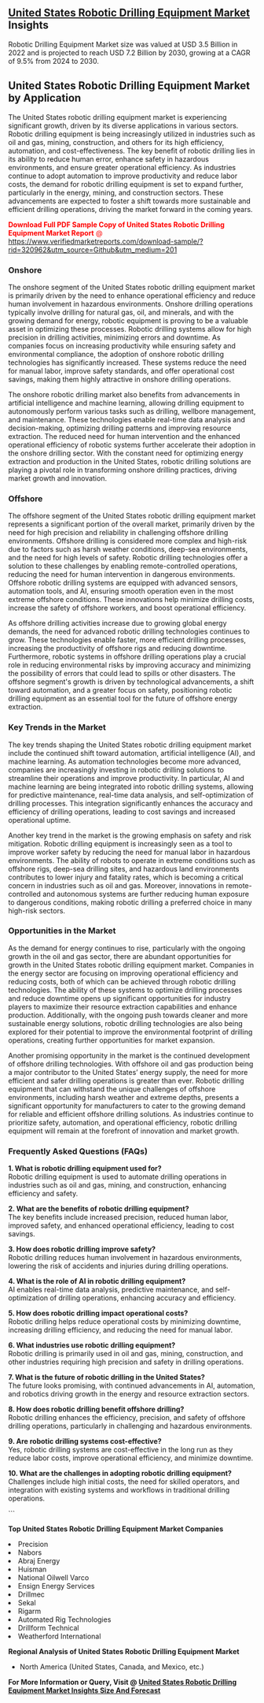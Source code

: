 <h2><a href="https://www.verifiedmarketreports.com/download-sample/?rid=320962&amp;utm_source=Github&amp;utm_medium=201" target="_blank">United States Robotic Drilling Equipment Market</a> Insights</h2><p>Robotic Drilling Equipment Market size was valued at USD 3.5 Billion in 2022 and is projected to reach USD 7.2 Billion by 2030, growing at a CAGR of 9.5% from 2024 to 2030.</p><p><h2>United States Robotic Drilling Equipment Market by Application</h2><p>The United States robotic drilling equipment market is experiencing significant growth, driven by its diverse applications in various sectors. Robotic drilling equipment is being increasingly utilized in industries such as oil and gas, mining, construction, and others for its high efficiency, automation, and cost-effectiveness. The key benefit of robotic drilling lies in its ability to reduce human error, enhance safety in hazardous environments, and ensure greater operational efficiency. As industries continue to adopt automation to improve productivity and reduce labor costs, the demand for robotic drilling equipment is set to expand further, particularly in the energy, mining, and construction sectors. These advancements are expected to foster a shift towards more sustainable and efficient drilling operations, driving the market forward in the coming years.<p><span class=""><span style="color: #ff0000;"><strong>Download Full PDF Sample Copy of United States Robotic Drilling Equipment Market Report</strong> @ </span><a href="https://www.verifiedmarketreports.com/download-sample/?rid=320962&amp;utm_source=Github&amp;utm_medium=201" target="_blank">https://www.verifiedmarketreports.com/download-sample/?rid=320962&amp;utm_source=Github&amp;utm_medium=201</a></span></p><h3>Onshore</h3><p>The onshore segment of the United States robotic drilling equipment market is primarily driven by the need to enhance operational efficiency and reduce human involvement in hazardous environments. Onshore drilling operations typically involve drilling for natural gas, oil, and minerals, and with the growing demand for energy, robotic equipment is proving to be a valuable asset in optimizing these processes. Robotic drilling systems allow for high precision in drilling activities, minimizing errors and downtime. As companies focus on increasing productivity while ensuring safety and environmental compliance, the adoption of onshore robotic drilling technologies has significantly increased. These systems reduce the need for manual labor, improve safety standards, and offer operational cost savings, making them highly attractive in onshore drilling operations.<p>The onshore robotic drilling market also benefits from advancements in artificial intelligence and machine learning, allowing drilling equipment to autonomously perform various tasks such as drilling, wellbore management, and maintenance. These technologies enable real-time data analysis and decision-making, optimizing drilling patterns and improving resource extraction. The reduced need for human intervention and the enhanced operational efficiency of robotic systems further accelerate their adoption in the onshore drilling sector. With the constant need for optimizing energy extraction and production in the United States, robotic drilling solutions are playing a pivotal role in transforming onshore drilling practices, driving market growth and innovation.</p><h3>Offshore</h3><p>The offshore segment of the United States robotic drilling equipment market represents a significant portion of the overall market, primarily driven by the need for high precision and reliability in challenging offshore drilling environments. Offshore drilling is considered more complex and high-risk due to factors such as harsh weather conditions, deep-sea environments, and the need for high levels of safety. Robotic drilling technologies offer a solution to these challenges by enabling remote-controlled operations, reducing the need for human intervention in dangerous environments. Offshore robotic drilling systems are equipped with advanced sensors, automation tools, and AI, ensuring smooth operation even in the most extreme offshore conditions. These innovations help minimize drilling costs, increase the safety of offshore workers, and boost operational efficiency.<p>As offshore drilling activities increase due to growing global energy demands, the need for advanced robotic drilling technologies continues to grow. These technologies enable faster, more efficient drilling processes, increasing the productivity of offshore rigs and reducing downtime. Furthermore, robotic systems in offshore drilling operations play a crucial role in reducing environmental risks by improving accuracy and minimizing the possibility of errors that could lead to spills or other disasters. The offshore segment's growth is driven by technological advancements, a shift toward automation, and a greater focus on safety, positioning robotic drilling equipment as an essential tool for the future of offshore energy extraction.</p><h3>Key Trends in the Market</h3><p>The key trends shaping the United States robotic drilling equipment market include the continued shift toward automation, artificial intelligence (AI), and machine learning. As automation technologies become more advanced, companies are increasingly investing in robotic drilling solutions to streamline their operations and improve productivity. In particular, AI and machine learning are being integrated into robotic drilling systems, allowing for predictive maintenance, real-time data analysis, and self-optimization of drilling processes. This integration significantly enhances the accuracy and efficiency of drilling operations, leading to cost savings and increased operational uptime.</p><p>Another key trend in the market is the growing emphasis on safety and risk mitigation. Robotic drilling equipment is increasingly seen as a tool to improve worker safety by reducing the need for manual labor in hazardous environments. The ability of robots to operate in extreme conditions such as offshore rigs, deep-sea drilling sites, and hazardous land environments contributes to lower injury and fatality rates, which is becoming a critical concern in industries such as oil and gas. Moreover, innovations in remote-controlled and autonomous systems are further reducing human exposure to dangerous conditions, making robotic drilling a preferred choice in many high-risk sectors.</p><h3>Opportunities in the Market</h3><p>As the demand for energy continues to rise, particularly with the ongoing growth in the oil and gas sector, there are abundant opportunities for growth in the United States robotic drilling equipment market. Companies in the energy sector are focusing on improving operational efficiency and reducing costs, both of which can be achieved through robotic drilling technologies. The ability of these systems to optimize drilling processes and reduce downtime opens up significant opportunities for industry players to maximize their resource extraction capabilities and enhance production. Additionally, with the ongoing push towards cleaner and more sustainable energy solutions, robotic drilling technologies are also being explored for their potential to improve the environmental footprint of drilling operations, creating further opportunities for market expansion.</p><p>Another promising opportunity in the market is the continued development of offshore drilling technologies. With offshore oil and gas production being a major contributor to the United States’ energy supply, the need for more efficient and safer drilling operations is greater than ever. Robotic drilling equipment that can withstand the unique challenges of offshore environments, including harsh weather and extreme depths, presents a significant opportunity for manufacturers to cater to the growing demand for reliable and efficient offshore drilling solutions. As industries continue to prioritize safety, automation, and operational efficiency, robotic drilling equipment will remain at the forefront of innovation and market growth.</p><h3>Frequently Asked Questions (FAQs)</h3><p><strong>1. What is robotic drilling equipment used for?</strong><br>Robotic drilling equipment is used to automate drilling operations in industries such as oil and gas, mining, and construction, enhancing efficiency and safety.</p><p><strong>2. What are the benefits of robotic drilling equipment?</strong><br>The key benefits include increased precision, reduced human labor, improved safety, and enhanced operational efficiency, leading to cost savings.</p><p><strong>3. How does robotic drilling improve safety?</strong><br>Robotic drilling reduces human involvement in hazardous environments, lowering the risk of accidents and injuries during drilling operations.</p><p><strong>4. What is the role of AI in robotic drilling equipment?</strong><br>AI enables real-time data analysis, predictive maintenance, and self-optimization of drilling operations, enhancing accuracy and efficiency.</p><p><strong>5. How does robotic drilling impact operational costs?</strong><br>Robotic drilling helps reduce operational costs by minimizing downtime, increasing drilling efficiency, and reducing the need for manual labor.</p><p><strong>6. What industries use robotic drilling equipment?</strong><br>Robotic drilling is primarily used in oil and gas, mining, construction, and other industries requiring high precision and safety in drilling operations.</p><p><strong>7. What is the future of robotic drilling in the United States?</strong><br>The future looks promising, with continued advancements in AI, automation, and robotics driving growth in the energy and resource extraction sectors.</p><p><strong>8. How does robotic drilling benefit offshore drilling?</strong><br>Robotic drilling enhances the efficiency, precision, and safety of offshore drilling operations, particularly in challenging and hazardous environments.</p><p><strong>9. Are robotic drilling systems cost-effective?</strong><br>Yes, robotic drilling systems are cost-effective in the long run as they reduce labor costs, improve operational efficiency, and minimize downtime.</p><p><strong>10. What are the challenges in adopting robotic drilling equipment?</strong><br>Challenges include high initial costs, the need for skilled operators, and integration with existing systems and workflows in traditional drilling operations.</p>```</p><p><strong>Top United States Robotic Drilling Equipment Market Companies</strong></p><div data-test-id=""><p><li>Precision</li><li> Nabors</li><li> Abraj Energy</li><li> Huisman</li><li> National Oilwell Varco</li><li> Ensign Energy Services</li><li> Drillmec</li><li> Sekal</li><li> Rigarm</li><li> Automated Rig Technologies</li><li> Drillform Technical</li><li> Weatherford International</li></p><div><strong>Regional Analysis of&nbsp;United States Robotic Drilling Equipment Market</strong></div><ul><li dir="ltr"><p dir="ltr">North America&nbsp;(United States, Canada, and Mexico, etc.)</p></li></ul><p><strong>For More Information or Query, Visit @&nbsp;</strong><strong><a href="https://www.verifiedmarketreports.com/product/robotic-drilling-equipment-market/?utm_source=Github&amp;utm_medium=201" target="_blank">United States Robotic Drilling Equipment Market Insights Size And Forecast</a></strong></p></div>
